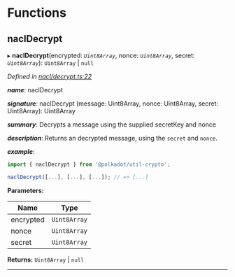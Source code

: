 

# Functions

<a id="nacldecrypt"></a>

##  naclDecrypt

▸ **naclDecrypt**(encrypted: *`Uint8Array`*, nonce: *`Uint8Array`*, secret: *`Uint8Array`*):  `Uint8Array` &#124; `null`

*Defined in [nacl/decrypt.ts:22](https://github.com/polkadot-js/common/blob/e5cab29/packages/util-crypto/src/nacl/decrypt.ts#L22)*

*__name__*: naclDecrypt

*__signature__*: naclDecrypt (message: Uint8Array, nonce: Uint8Array, secret: Uint8Array): Uint8Array

*__summary__*: Decrypts a message using the supplied secretKey and nonce

*__description__*: Returns an decrypted message, using the `secret` and `nonce`.

*__example__*:   

```javascript
import { naclDecrypt } from '@polkadot/util-crypto';

naclDecrypt([...], [...], [...]); // => [...]
```

**Parameters:**

| Name | Type |
| ------ | ------ |
| encrypted | `Uint8Array` |
| nonce | `Uint8Array` |
| secret | `Uint8Array` |

**Returns:**  `Uint8Array` &#124; `null`

___

